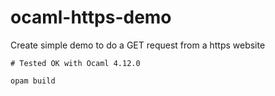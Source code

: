# ocaml-https-demo

Create simple demo to do a GET request from a https website

```
# Tested OK with Ocaml 4.12.0 

opam build

```
